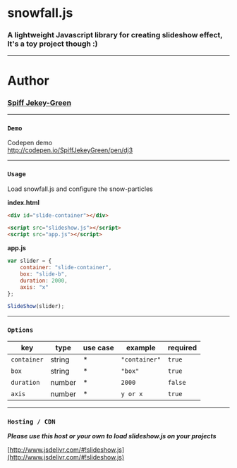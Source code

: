 # snowfall.js

### A lightweight Javascript library for creating slideshow effect, It's a toy project though :)

-----------------------------
# Author
### [Spiff Jekey-Green](http://spiffjg.herokuapp.com)

-----------------------------
### `Demo`
Codepen demo <br>
http://codepen.io/SpiffJekeyGreen/pen/dj3

-----------------------------
### `Usage`

Load snowfall.js and configure the snow-particles

__index.html__
```html
<div id="slide-container"></div>

<script src="slideshow.js"></script>
<script src="app.js"></script>
```

__app.js__
```javascript
var slider = {
    container: "slide-container",
    box: "slide-b",
    duration: 2000,
    axis: "x"
};

SlideShow(slider);
```

-------------------------------
### `Options`

| key             | type      | use case            | example       | required |
| --------------- | --------- | ------------------- | ------------- | -------- |
| `container` | string | * |  `"container"`  |    `true` |
| `box`     | string | * |  `"box"` | `true` |
| `duration` | number | * | `2000` |  `false` |
| `axis` | number | * | `y or x` | `true` |

------------------------------
### `Hosting / CDN`
__*Please use this host or your own to load slideshow.js on your projects*__

[http://www.jsdelivr.com/#!slideshow.js](http://www.jsdelivr.com/#!slideshow.js)

